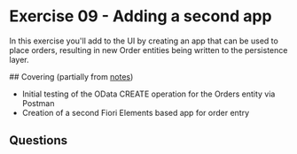 # Exercise 09 - Adding a second app

In this exercise you'll add to the UI by creating an app that can be used to place orders, resulting in new Order entities being written to the persistence layer.

## Covering (partially from [notes](../orgdocs/notes.md))

- Initial testing of the OData CREATE operation for the Orders entity via Postman
- Creation of a second Fiori Elements based app for order entry

## Questions


